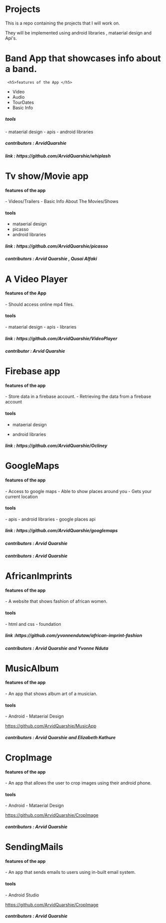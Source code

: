 # Projects
This is a repo containing the projects that I will work on.

They will be implemented using android libraries , mataerial design and Api's.

<h1> Band App  that showcases info about a band.</h1>
 
     <h5>features of the App </h5>
   - Video 
   - Audio
   - TourDates
   - Basic Info
   
   <h5> tools  </h5>
   - mataerial design 
   - apis
   - android libraries

  <h5> contributors : ArvidQuarshie</h5>
  
 <h5> link : https://github.com/ArvidQuarshie/whiplash </h5>
   
<h1>Tv show/Movie app</h1>

<h4> features of the app </h4>
- Videos/Trailers
- Basic Info About The Movies/Shows

 <h4> tools </h4>
 
   - mataerial design 
   - picasso
   - android libraries

<h5> link : https://github.com/ArvidQuarshie/picasso</h5>
 
<h5> contributors : Arvid Quarshie , Qusai Alfaki </h5>

  <h1> A Video Player </h1>


<h4> features of the App </h4>
- Should access  online mp4 files.

<h4> tools </h4>
- mataerial design
- apis
- libraries

<h5> link : https://github.com/ArvidQuarshie/VideoPlayer </h5>
<h5>contributor : Arvid Quarshie </h5>

<h1>Firebase  app</h1>

<h4> features of the app </h4>
- Store data in a firebase account.
- Retrieving the data from a firebase account

 <h4> tools </h4>
 
   - mataerial design 
 
   - android libraries

<h5> link : https://github.com/ArvidQuarshie/Ocliney</h5>

<h1>GoogleMaps</h1>

<h4> features of the app </h4>
- Access to google maps
- Able to show places around you
- Gets your current location

 <h4> tools </h4>
   - apis
   - android libraries
   - google places api

<h5> link : https://github.com/ArvidQuarshie/googlemaps</h5>
 
<h5> contributors : Arvid Quarshie  </h5>

 
<h5> contributors : Arvid Quarshie </h5>

<h1>AfricanImprints</h1>

<h4> features of the app </h4>
- A website that shows fashion of african women.

 <h4> tools </h4>
   - html and css
   - foundation
  

<h5> link :https://github.com/yvonnendutaw/african-imprint-fashion</h5>
 
<h5> contributors : Arvid Quarshie and Yvonne Nduta  </h5>

<h1>MusicAlbum</h1>

<h4> features of the app </h4>
- An app that shows album art of a musician.

 <h4> tools </h4>
   - Android
   - Mataerial Design
  

https://github.com/ArvidQuarshie/MusicApp
 
<h5> contributors : Arvid Quarshie and Elizabeth Kathure  </h5>


<h1>CropImage</h1>

<h4> features of the app </h4>
- An app that allows the user to crop images using their android phone.

 <h4> tools </h4>
   - Android
   - Mataerial Design
  

https://github.com/ArvidQuarshie/CropImage
 
<h5> contributors : Arvid Quarshie</h5>


<h1>SendingMails</h1>

<h4> features of the app </h4>
- An app that sends emails to users using in-built email system.

 <h4> tools </h4>
   - Android Studio
   
  

https://github.com/ArvidQuarshie/CropImage
 
<h5> contributors : Arvid Quarshie</h5>


 


 








